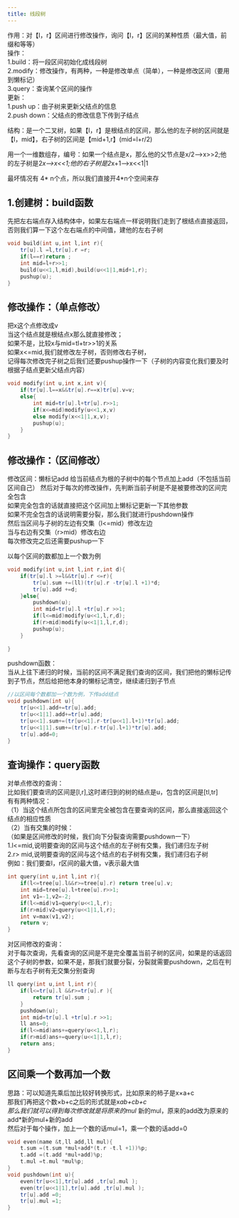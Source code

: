 ```yaml
---
title: 线段树
---
```

作用：对【l，r】区间进行修改操作，询问【l，r】区间的某种性质（最大值，前缀和等等）  
操作：  
1.build：将一段区间初始化成线段树  
2.modify：修改操作，有两种，一种是修改单点（简单），一种是修改区间（要用到懒标记）  
3.query：查询某个区间的操作  
更新：  
1.push up：由子树来更新父结点的信息  
2.push down：父结点的修改信息下传到子结点  

结构：是一个二叉树，如果【l，r】是根结点的区间，那么他的左子树的区间就是【l，mid】，右子树的区间是【mid+1,r】(mid=l+r/2)  

用一个一维数组存，编号：如果一个结点是x，那么他的父节点是x/2-->x>>2;他的左子树是2*x-->x<<1;他的右子树是2*x+1-->x<<1|1  

最坏情况有 4* n个点，所以我们直接开4*n个空间来存  
## 1.创建树：build函数
先把左右端点存入结构体中，如果左右端点一样说明我们走到了根结点直接返回，否则我们算一下这个左右端点的中间值，建他的左右子树
```cpp
void build(int u,int l,int r){
	tr[u].l =l,tr[u].r =r;
	if(l==r)return ;
	int mid=l+r>>1;
	build(u<<1,l,mid),build(u<<1|1,mid+1,r);
	pushup(u);
}
```

## 修改操作：（单点修改）
把x这个点修改成v  
当这个结点就是根结点x那么就直接修改；  
如果不是，比较x与mid=tl+tr>>1的关系  
如果x<=mid,我们就修改左子树，否则修改右子树，  
记得每次修改完子树之后我们还要pushup操作一下（子树的内容变化我们要及时根据子结点更新父结点内容）  
```cpp
void modify(int u,int x,int v){
	if(tr[u].l==x&&tr[u].r==x)tr[u].v=v;
	else{
		int mid=tr[u].l+tr[u].r>>1;
		if(x<=mid)modify(u<<1,x,v)
		else modify(x<<1|1,x,v);
		pushup(u);
	}
}
```

## 修改操作：（区间修改） 
修改区间：懒标记add 给当前结点为根的子树中的每个节点加上add（不包括当前区间自己）
然后对于每次的修改操作，先判断当前子树是不是被要修改的区间完全包含  
如果完全包含的话就直接把这个区间加上懒标记更新一下其他参数  
如果不完全包含的话说明需要分裂，那么我们就进行pushdown操作  
然后当区间与子树的左边有交集（l<=mid）修改左边  
当与右边有交集（r>mid）修改右边  
每次修改完之后还需要pushup一下  

以每个区间的数都加上一个数为例

```cpp
void modify(int u,int l,int r,int d){
	if(tr[u].l >=l&&tr[u].r <=r){
		tr[u].sum +=(ll)(tr[u].r -tr[u].l +1)*d;
		tr[u].add +=d;
	}else{
		pushdown(u);
		int mid=tr[u].l +tr[u].r >>1;
		if(l<=mid)modify(u<<1,l,r,d);
		if(r>mid)modify(u<<1|1,l,r,d);
		pushup(u);
	}
	
}
```

pushdown函数：  
当从上往下递归的时候，当前的区间不满足我们查询的区间，我们把他的懒标记传到子节点，然后给把他本身的懒标记清空，继续递归到子节点  

```cpp
//以区间每个数都加一个数为例，下传add结点
void pushdown(int u){
	tr[u<<1].add+=tr[u].add;
	tr[u<<1|1].add+=tr[u].add;
	tr[u<<1].sum+=(tr[u<<1].r-tr[u<<1].l+1)*tr[u].add;
	tr[u<<1|1].sum+=(tr[u].r-tr[u].l+1)*tr[u].add;
	tr[u].add=0;
}
```

## 查询操作：query函数
对单点修改的查询：  
比如我们要查讯的区间是[l,r],这时递归到的树的结点是u，包含的区间是[tl,tr]  
有有两种情况：  
（1）当这个结点所包含的区间里完全被包含在要查询的区间，那么直接返回这个结点的相应性质  
（2）当有交集的时候：  
（如果是区间修改的时候，我们向下分裂查询需要pushdown一下）  
1.l<=mid,说明要查询的区间与这个结点的左子树有交集，我们递归左子树  
2.r> mid,说明要查询的区间与这个结点的右子树有交集，我们递归右子树  
例如：我们要查l，r区间的最大值，v表示最大值  

```cpp
int query(int u,int l,int r){
	if(l<=tree[u].l&&r>=tree[u].r) return tree[u].v;
	int mid=tree[u].l+tree[u].r>>1;
	int v1=-1,v2=-2;
	if(l<=mid)v1=query(u<<1,l,r);
	if(r>mid)v2=query(u<<1|1,l,r);
	int v=max(v1,v2);
	return v;
}
```

对区间修改的查询：  
对于每次查询，先看查询的区间是不是完全覆盖当前子树的区间，如果是的话返回这个子树的参数，如果不是，那我们就要分裂，分裂就需要pushdown，之后在判断与左右子树有无交集分别查询  

```cpp
ll query(int u,int l,int r){
	if(l<=tr[u].l &&r>=tr[u].r ){
		return tr[u].sum ;
	}
	pushdown(u);
	int mid=tr[u].l +tr[u].r >>1;
	ll ans=0;
	if(l<=mid)ans+=query(u<<1,l,r);
	if(r>mid)ans+=query(u<<1|1,l,r);
	return ans;
}
```

## 区间乘一个数再加一个数
思路：可以知道先乘后加比较好转换形式，比如原来的柿子是x×a+c  
那我们再把这个数×b+c之后的形式就是x*ab+cb+c  
那么我们就可以得到每次修改就是将原来的mul* 新的mul，原来的add改为原来的add*新的mul+新的add  
然后对于每个操作，加上一个数的话mul=1，乘一个数的话add=0  
```cpp
void even(name &t,ll add,ll mul){
	t.sum =(t.sum *mul+add*(t.r -t.l +1))%p;
	t.add =(t.add *mul+add)%p;
	t.mul =t.mul *mul%p;
}
void pushdown(int u){
	even(tr[u<<1],tr[u].add ,tr[u].mul );
	even(tr[u<<1|1],tr[u].add ,tr[u].mul );
	tr[u].add =0;
	tr[u].mul =1;
}
```

<!-- ## 区间维护最大值
（lazy存的是最大值）   -->


